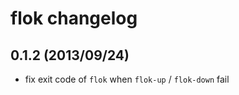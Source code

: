 flok changelog
==============

0.1.2 (2013/09/24)
-------------------

 - fix exit code of `flok` when `flok-up` / `flok-down` fail